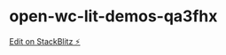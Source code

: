 # open-wc-lit-demos-qa3fhx

[Edit on StackBlitz ⚡️](https://stackblitz.com/edit/open-wc-lit-demos-qa3fhx)